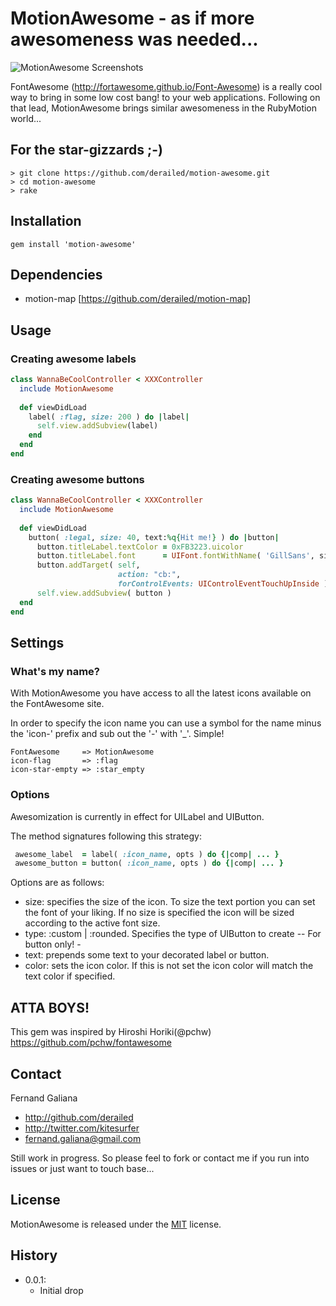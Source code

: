 # MotionAwesome - as if more awesomeness was needed...

![MotionAwesome Screenshots](http://derailed.github.io/motion-awesome/assets/d.png)

FontAwesome (http://fortawesome.github.io/Font-Awesome) is a really cool way to bring in some 
low cost bang! to your web applications. 
Following on that lead, MotionAwesome brings similar awesomeness in the RubyMotion world...
 
 
## For the star-gizzards ;-)

```
> git clone https://github.com/derailed/motion-awesome.git
> cd motion-awesome
> rake
```

## Installation

```
gem install 'motion-awesome'
```

## Dependencies

- motion-map [https://github.com/derailed/motion-map]

## Usage

### Creating awesome labels

```ruby
class WannaBeCoolController < XXXController
  include MotionAwesome
  
  def viewDidLoad
    label( :flag, size: 200 ) do |label|
      self.view.addSubview(label)
    end
  end
end
```

### Creating awesome buttons

```ruby
class WannaBeCoolController < XXXController
  include MotionAwesome
  
  def viewDidLoad
    button( :legal, size: 40, text:%q{Hit me!} ) do |button|
      button.titleLabel.textColor = 0xFB3223.uicolor
      button.titleLabel.font      = UIFont.fontWithName( 'GillSans', size:30 )
      button.addTarget( self,
                        action: "cb:",
                        forControlEvents: UIControlEventTouchUpInside )
      self.view.addSubview( button )
  end
end
```

## Settings


### What's my name?

With MotionAwesome you have access to all the latest icons available on the FontAwesome site.

In order to specify the icon name you can use a symbol for the name minus the 'icon-' prefix and
sub out the '-' with '_'. Simple!

```
FontAwesome     => MotionAwesome
icon-flag       => :flag
icon-star-empty => :star_empty
```

### Options

Awesomization is currently in effect for UILabel and UIButton. 

The method signatures following this strategy:

```ruby
 awesome_label  = label( :icon_name, opts ) do {|comp| ... }
 awesome_button = button( :icon_name, opts ) do {|comp| ... } 
```

Options are as follows:

+ size:  specifies the size of the icon. To size the text portion you can set the font of your liking.
         If no size is specified the icon will be sized according to the active font size.
+ type:  :custom | :rounded. Specifies the type of UIButton to create -- For button only! - 
+ text:  prepends some text to your decorated label or button.
+ color: sets the icon color. If this is not set the icon color will match the text color if specified.


## ATTA BOYS!

This gem was inspired by Hiroshi Horiki(@pchw) https://github.com/pchw/fontawesome


## Contact

Fernand Galiana

- http://github.com/derailed
- http://twitter.com/kitesurfer
- <fernand.galiana@gmail.com>

Still work in progress. So please feel to fork or contact me if you run into issues or
just want to touch base...


## License

MotionAwesome is released under the [MIT](http://opensource.org/licenses/MIT) license.


## History
  + 0.0.1:
    + Initial drop